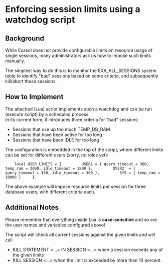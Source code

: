 # Enforcing session limits using a watchdog script 
## Background

While Exasol does not provide configurable limits on resource usage of single sessions, many administrators ask us how to impose such limits manually.

The simplest way to do this is to monitor the EXA_ALL_SESSIONS system table to identify "bad" sessions based on some criteria, and subsequently kill/abort these sessions.

## How to Implement

The attached (Lua) script implements such a watchdog and can be run (execute script) by a scheduled process.  
In its current form, it introduces three criteria for "bad" sessions:

* Sessions that use up too much TEMP_DB_RAM
* Sessions that have been active for too long
* Sessions that have been IDLE for too long

The configuration is embedded in the top of the script, where different limits can be set for different users (sorry, no roles yet):


```"noformat
    local USER_LIMITS = {         USER1 = { query_timeout = 300, temp_ram = 3000, idle_timeout = 1800 },         USER2  = { query_timeout = 150, idle_timeout = 300 },         SYS = { temp_ram = 10000 }     } 
```
The above example will impose resource limits per session for three database users, with different criteria each.

## Additional Notes

Please remember that everything inside Lua is **case-sensitive** and so are the user names and variables configured above!

The script will check all current sessions against the given limits and will call

* KILL STATEMENT <...> IN SESSION <...> when a session exceeds any of the given limits
* KILL SESSION <...> when the limit is exceeded by more than 10 percent.
